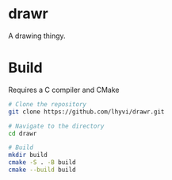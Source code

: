 # drawr
A drawing thingy.

# Build
Requires a C compiler and CMake

```bash
# Clone the repository
git clone https://github.com/lhyvi/drawr.git

# Navigate to the directory
cd drawr

# Build
mkdir build
cmake -S . -B build
cmake --build build
```
